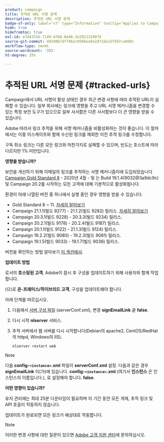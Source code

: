 ```yaml
---
product: campaign
title: 추적된 URL 서명 문제
description: 추적된 URL 서명 문제
badge-v7-only: label="v7" type="Informative" tooltip="Applies to Campaign Classic v7 only"
hide: true
hidefromtoc: true
exl-id: e7d4331b-7149-4768-8e46-2e2911319074
source-git-commit: 403d0b7df74b2c958bea9a2d718a15f597ca0d9c
workflow-type: tm+mt
source-wordcount: '351'
ht-degree: 35%

---
```


# 추적된 URL 서명 문제 {#tracked-urls}



Campaign에서 URL 서명이 활성 상태인 경우 최근 변경 사항에 따라 추적된 URL이 실패할 수 있습니다. 일부 회사에는 링크에 영향을 주고 URL 서명 메커니즘을 변경할 수 있는 특정 보안 도구가 있으므로 일부 사서함은 다른 사서함보다 더 큰 영향을 받을 수 있습니다.

Adobe 따라서 링크 추적을 위해 서명 메커니즘을 비활성화하는 것이 좋습니다. 이 절차에서는 이중 이스케이프와 함께 수신된 링크를 제외한 이전 추적 링크를 수정합니다.

구독 취소 링크는 다른 모든 링크와 마찬가지로 실패할 수 있으며, 빈도는 호스트에 따라 다르지만 1% 미만입니다.

**영향을 받습니까?**

보안을 개선하기 위해 이메일의 링크를 추적하는 서명 메커니즘이에 도입되었습니다 [Campaign Gold Standard 8](../../rn/using/gold-standard.md#gs8) - 2020년 4월 - 및 는 Build 19.1.4(9032@3a9dc9c) 및 Campaign 20.2를 시작하는 모든 고객에 대해 기본적으로 활성화됩니다.

환경이 아래 나열된 버전 중 하나에서 실행 중인 경우 영향을 받을 수 있습니다.

* Gold Standard 8 ~ 11. [자세히 알아보기](../../rn/using/gold-standard.md#gs-8)
* Campaign 21.1.1(빌드 9277) - 21.1.2(빌드 9282) 릴리스. [자세히 알아보기](../../rn/using/latest-release.md)
* Campaign 20.3.1(빌드 9228) - 20.3.3(빌드 9234) 릴리스.
* Campaign 20.2.1(빌드 9178) - 20.2.4(빌드 9187) 릴리스.
* Campaign 20.1.1(빌드 9122) - 21.1.3(빌드 9124) 릴리스.
* Campaign 19.2.2(빌드 9080) - 19.2.3(빌드 9081) 릴리스.
* Campaign 19.1.5(빌드 9033) - 19.1.7(빌드 9036) 릴리스.


버전을 확인하는 방법 알아보기 [이 섹션에서](../../platform/using/launching-adobe-campaign.md#getting-your-campaign-version).

**업데이트 방법**

로서의 **호스팅된 고객**, Adobe이 잠시 후 구성을 업데이트하기 위해 사용자와 함께 작업합니다.

(으)로 **온-프레미스/하이브리드 고객**, 구성을 업데이트해야 합니다.

아래 단계를 따르십시오.

1. 다음에서 [서버 구성 파일](../../installation/using/the-server-configuration-file.md) (serverConf.xml), 변경 **signEmailLink** 끝 **false**.
1. 다시 시작 **nlserver** 서비스.
1. 추적 서버에서 웹 서버를 다시 시작합니다(Debian의 apache2, CentOS/RedHat의 httpd, Windows의 IIS).

   ```
   nlserver restart web
   ```

>[!NOTE]
>
>다음 **config-`<instance>`.xml** 파일이 **serverConf.xml** 설정. 다음과 같은 경우 **signEmailLink** 이(가)에 있습니다.  **config-`<instance>`.xml** (여기서 **인스턴스** 은 인스턴스의 이름입니다.), 로 설정해야 합니다. **false**.
>

**어떤 영향이 있습니까?**

유지 관리에는 최대 25분 다운타임이 필요하며 이 기간 동안 모든 게재, 추적 링크 및 API 호출이 작동하지 않습니다.

업데이트가 완료되면 모든 링크가 예상대로 작동합니다.

>[!NOTE]
>
>이러한 변경 사항에 대한 질문이 있으면 [Adobe 고객 지원 센터](https://helpx.adobe.com/kr/enterprise/admin-guide.html/enterprise/using/support-for-experience-cloud.ug.html)에 문의하십시오.
>
